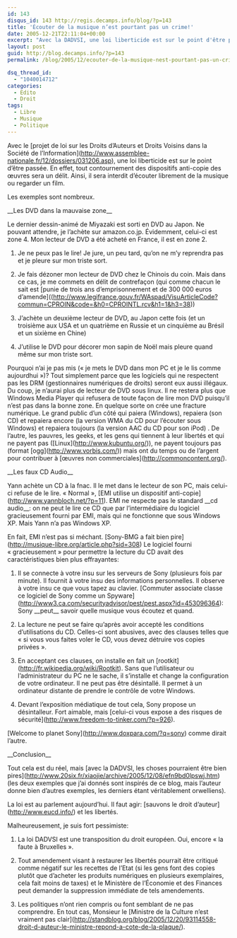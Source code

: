 ```yaml
---
id: 143
disqus_id: 143 http://regis.decamps.info/blog/?p=143
title: 'Écouter de la musique n’est pourtant pas un crime!'
date: 2005-12-21T22:11:04+00:00
excerpt: "Avec la DADVSI, une loi liberticide est sur le point d'être passée."
layout: post
guid: http://blog.decamps.info/?p=143
permalink: /blog/2005/12/ecouter-de-la-musique-nest-pourtant-pas-un-crime/

dsq_thread_id:
  - "1040014712"
categories:
  - Edito
  - Droit
tags:
  - Libre
  - Musique
  - Politique
---
```

Avec le \[projet de loi sur les Droits d’Auteurs et Droits Voisins dans la Société de l’Information\](http://www.assemblee-nationale.fr/12/dossiers/031206.asp), une loi liberticide est sur le point d’être passée. En effet, tout contournement des dispositifs anti-copie des œuvres sera un délit. Ainsi, il sera interdit d’écouter librement de la musique ou regarder un film.

Les exemples sont nombreux. 

\_\_Les DVD dans la mauvaise zone\_\_
  
Le dernier dessin-animé de Miyazaki est sorti en DVD au Japon. Ne pouvant attendre, je l’achète sur amazon.co.jp. Évidemment, celui-ci est zone 4. Mon lecteur de DVD a été acheté en France, il est en zone 2. 

1. Je ne peux pas le lire! Je jure, un peu tard, qu’on ne m’y reprendra pas et je pleure sur mon triste sort.
  
2. Je fais dézoner mon lecteur de DVD chez le Chinois du coin. Mais dans ce cas, je me commets en délit de contrefaçon (qui comme chacun le sait est \[punie de trois ans d&#8217;emprisonnement et de 300 000 euros d’amende\]((http://www.legifrance.gouv.fr/WAspad/VisuArticleCode?commun=CPROIN&code=&h0=CPROINTL.rcv&h1=1&h3=38))
  
3. J’achète un deuxième lecteur de DVD, au Japon cette fois (et un troisième aux USA et un quatrième en Russie et un cinquième au Brésil et un sixième en Chine)
  
1. J’utilise le DVD pour décorer mon sapin de Noël mais pleure quand même sur mon triste sort.

Pourquoi n’ai je pas mis (« je mets le DVD dans mon PC et je le lis comme aujourdhui »)? Tout simplement parce que les logiciels qui ne respectent pas les DRM (gestionnaires numériques de droits) seront eux aussi illégaux. Du coup, je n’aurai plus de lecteur de DVD sous linux. Il ne restera plus que Windows Media Player qui refusera de toute façon de lire mon DVD puisqu’il n’est pas dans la bonne zone. En quelque sorte on crée une fracture numérique. Le grand public d’un côté qui paiera (Windows), repaiera (son CD) et repaiera encore (la version WMA du CD pour l’écouter sous Windows) et repaiera toujours (la version AAC du CD pour son iPod) . De l’autre, les pauvres, les geeks, et les gens qui tiennent à leur libertés et qui ne payent pas (\[Linux\](http://www.kubuntu.org/)), ne payent toujours pas (format \[ogg\](http://www.vorbis.com/)) mais ont du temps ou de l’argent pour contribuer à \[œuvres non commerciales\](http://commoncontent.org/).

\_\_Les faux CD Audio\_\_
  
Yann achète un CD à la fnac. Il le met dans le lecteur de son PC, mais celui-ci refuse de le lire. « Normal », \[EMI utilise un dispositif anti-copie\](http://www.yannbloch.net/?p=11). EMI ne respecte pas le standard \_\_cd audio\_\_: on ne peut le lire ce CD que par l’intermédiaire du logiciel gracieusement fourni par EMI, mais qui ne fonctionne que sous Windows XP. Mais Yann n’a pas Windows XP. 

En fait, EMI n’est pas si méchant. \[Sony-BMG a fait bien pire\](http://musique-libre.org/article.php?sid=308) Le logiciel fourni « gracieusement » pour permettre la lecture du CD avait des caractéristiques bien plus effrayantes:

1. Il se connecte à votre insu sur les serveurs de Sony (plusieurs fois par minute). Il fournit à votre insu des informations personnelles. Il observe à votre insu ce que vous tapez au clavier. \[Commuter associate classe ce logiciel de Sony comme un Spyware\](http://www3.ca.com/securityadvisor/pest/pest.aspx?id=453096364): Sony \_\_peut\_\_ savoir quelle musique vous écoutez et quand.
  
1. La lecture ne peut se faire qu’après avoir accepté les conditions d’utilisations du CD. Celles-ci sont abusives, avec des clauses telles que « si vous vous faites voler le CD, vous devez détruire vos copies privées ».
  
2. En acceptant ces clauses, on installe en fait un \[rootkit\](http://fr.wikipedia.org/wiki/Rootkit). Sans que l’utilisateur ou l’administrateur du PC ne le sache, il s’installe et change la configuration de votre ordinateur. Il ne peut pas être désintallé. Il permet à un ordinateur distante de prendre le contrôle de votre Windows.
  
3. Devant l’exposition médiatique de tout cela, Sony propose un désintalleur. Fort aimable, mais \[celui-ci vous expose a des risques de sécurité\](http://www.freedom-to-tinker.com/?p=926).

\[Welcome to planet Sony\](http://www.doxpara.com/?q=sony) comme dirait l’autre.

\_\_Conclusion\_\_
  
Tout cela est du réel, mais \[avec la DADVSI, les choses pourraient être bien pires\](http://www.20six.fr/xiaojie/archive/2005/12/08/efn9bd0lpswj.htm) (les deux exemples que j’ai donnés sont inspirés de ce blog, mais l’auteur donne bien d’autres exemples, les derniers étant véritablement orwelliens).
  
La loi est au parlement aujourd’hui. Il faut agir: \[sauvons le droit d’auteur\](http://www.eucd.info/) et les libertés.

Malheureusement, je suis fort pessimiste:

1. La loi DADVSI est une transposition du droit européen. Oui, encore « la faute à Bruxelles ».
  
1. Tout amendement visant à restaurer les libertés pourrait être critiqué comme négatif sur les recettes de l’Etat (si les gens font des copies plutôt que d’acheter les produits numériques en plusieurs exemplaires, cela fait moins de taxes) et le Ministère de l’Économie et des Finances peut demander la suppression immédiate de tels amendements.
  
1. Les politiques n’ont rien compris ou font semblant de ne pas comprendre. En tout cas, Monsieur le \[Ministre de la Culture n’est vraiment pas clair\](http://standblog.org/blog/2005/12/20/93114558-droit-d-auteur-le-ministre-repond-a-cote-de-la-plaque/).
